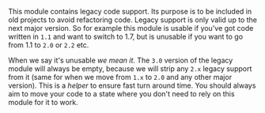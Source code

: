 This module contains legacy code support. Its purpose is to be included in old
projects to avoid refactoring code. Legacy support is only valid up to the next
major version. So for example this module is usable if you've got code written
in `1.1` and want to switch to 1.7, but is unusable if you want to go from 1.1 to
`2.0` or `2.2` etc.

When we say it's unusable *we mean it*. The `3.0` version of the legacy module 
will always be empty, because we will strip any `2.x` legacy support from it 
(same for when we move from `1.x` to `2.0` and any other major version). This 
is a *helper* to ensure fast turn around time. You should always aim to move 
your code to a state where you don't need to rely on this module for it to work.
